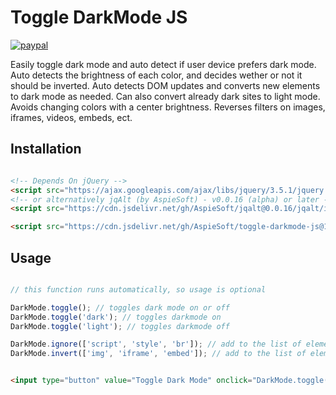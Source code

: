 # Toggle DarkMode JS

[![paypal](https://img.shields.io/badge/buy%20me%20a%20coffee-paypal-blue)](https://buymeacoffee.aspiesoft.com/)

Easily toggle dark mode and auto detect if user device prefers dark mode.
Auto detects the brightness of each color, and decides wether or not it should be inverted.
Auto detects DOM updates and converts new elements to dark mode as needed.
Can also convert already dark sites to light mode.
Avoids changing colors with a center brightness.
Reverses filters on images, iframes, videos, embeds, ect.

## Installation

```html

<!-- Depends On jQuery -->
<script src="https://ajax.googleapis.com/ajax/libs/jquery/3.5.1/jquery.min.js"></script>
<!-- or alternatively jqAlt (by AspieSoft) - v0.0.16 (alpha) or later -->
<script src="https://cdn.jsdelivr.net/gh/AspieSoft/jqalt@0.0.16/jqalt/index.js" type="module"></script>

<script src="https://cdn.jsdelivr.net/gh/AspieSoft/toggle-darkmode-js@1.0.1/script.min.js"></script>

```

## Usage

```JavaScript

// this function runs automatically, so usage is optional

DarkMode.toggle(); // toggles dark mode on or off
DarkMode.toggle('dark'); // toggles darkmode on
DarkMode.toggle('light'); // toggles darkmode off

DarkMode.ignore(['script', 'style', 'br']); // add to the list of element tags to ignore (for hidden elements)
DarkMode.invert(['img', 'iframe', 'embed']); // add to the list of element tags to invert (to reverse and undo filters)

```

```html

<input type="button" value="Toggle Dark Mode" onclick="DarkMode.toggle()">

```

